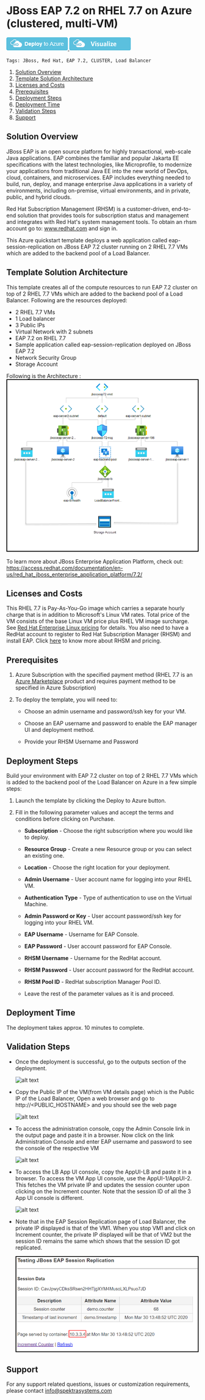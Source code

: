# JBoss EAP 7.2 on RHEL 7.7 on Azure (clustered, multi-VM)

<a href="https://portal.azure.com/#create/Microsoft.Template/uri/https%3A%2F%2Fraw.githubusercontent.com%2FAzure%2Fazure-quickstart-templates%2Fmaster%2Fjboss-eap-clustered-multivm-rhel7%2Fazuredeploy.json" target="_blank">
    <img src="https://raw.githubusercontent.com/Azure/azure-quickstart-templates/master/1-CONTRIBUTION-GUIDE/images/deploytoazure.png"/>
</a>
<a href="http://armviz.io/#/?load=https%3A%2F%2Fraw.githubusercontent.com%2FAzure%2Fazure-quickstart-templates%2Fmaster%2Fjboss-eap-clustered-multivm-rhel7%2Fazuredeploy.json" target="_blank">
    <img src="https://raw.githubusercontent.com/Azure/azure-quickstart-templates/master/1-CONTRIBUTION-GUIDE/images/visualizebutton.png"/>
</a>

`Tags: JBoss, Red Hat, EAP 7.2, CLUSTER, Load Balancer`

<!-- TOC -->

1. [Solution Overview ](#solution-overview)
2. [Template Solution Architecture ](#template-solution-architecture)
3. [Licenses and Costs ](#licenses-and-costs)
4. [Prerequisites](#prerequisites)
5. [Deployment Steps](#deployment-steps)
6. [Deployment Time](#deployment-time)
7. [Validation Steps](#validation-steps)
8. [Support](#support)

<!-- /TOC -->

## Solution Overview

JBoss EAP is an open source platform for highly transactional, web-scale Java applications. EAP combines the familiar and popular Jakarta EE specifications with the latest technologies, like Microprofile, to modernize your applications from traditional Java EE into the new world of DevOps, cloud, containers, and microservices. EAP includes everything needed to build, run, deploy, and manage enterprise Java applications in a variety of environments, including on-premise, virtual environments, and in private, public, and hybrid clouds.

Red Hat Subscription Management (RHSM) is a customer-driven, end-to-end solution that provides tools for subscription status and management and integrates with Red Hat's system management tools. To obtain an rhsm account go to: www.redhat.com and sign in.

This Azure quickstart template deploys a web application called eap-session-replication on JBoss EAP 7.2 cluster running on 2 RHEL 7.7 VMs which are added to the backend pool of a Load Balancer.

## Template Solution Architecture

This template creates all of the compute resources to run EAP 7.2 cluster on top of 2 RHEL 7.7 VMs which are added to the backend pool of a Load Balancer. Following are the resources deployed:

- 2 RHEL 7.7 VMs
- 1 Load balancer
- 3 Public IPs
- Virtual Network with 2 subnets
- EAP 7.2 on RHEL 7.7
- Sample application called eap-session-replication deployed on JBoss EAP 7.2
- Network Security Group
- Storage Account

Following is the Architecture :
![alt text](images/arch.png)

To learn more about JBoss Enterprise Application Platform, check out:
https://access.redhat.com/documentation/en-us/red_hat_jboss_enterprise_application_platform/7.2/

## Licenses and Costs 

This RHEL 7.7 is Pay-As-You-Go image which carries a separate hourly charge that is in addition to Microsoft's Linux VM rates. Total price of the VM consists of the base Linux VM price plus RHEL VM image surcharge. See [Red Hat Enterprise Linux pricing](https://azure.microsoft.com/en-us/pricing/details/virtual-machines/red-hat/) for details. You also need to have a RedHat account to register to Red Hat Subscription Manager (RHSM) and install EAP. Click [here](https://access.redhat.com/products/red-hat-subscription-management) to know more about RHSM and pricing.

## Prerequisites

1. Azure Subscription with the specified payment method (RHEL 7.7 is an [Azure Marketplace](https://azuremarketplace.microsoft.com/en-us/marketplace/apps/RedHat.RedHatEnterpriseLinux77-ARM?tab=Overview) product and requires payment method to be specified in Azure Subscription)

2. To deploy the template, you will need to:

    - Choose an admin username and password/ssh key for your VM.  

    - Choose an EAP username and password to enable the EAP manager UI and deployment method.

    - Provide your RHSM Username and Password
    
## Deployment Steps

Build your environment with EAP 7.2 cluster on top of 2 RHEL 7.7 VMs which is added to the backend pool of the Load Balancer on Azure in a few simple steps:  
1. Launch the template by clicking the Deploy to Azure button.  
2. Fill in the following parameter values and accept the terms and conditions before clicking on Purchase.

    - **Subscription** - Choose the right subscription where you would like to deploy.

    - **Resource Group** - Create a new Resource group or you can select an existing one.

    - **Location** - Choose the right location for your deployment.

    - **Admin Username** - User account name for logging into your RHEL VM.
    
    - **Authentication Type** - Type of authentication to use on the Virtual Machine.

    - **Admin Password or Key** - User account password/ssh key for logging into your RHEL VM.

    - **EAP Username** - Username for EAP Console.

    - **EAP Password** - User account password for EAP Console.

    - **RHSM Username** - Username for the RedHat account.

    - **RHSM Password** - User account password for the RedHat account.
   
    - **RHSM Pool ID** - RedHat subscription Manager Pool ID.

    - Leave the rest of the parameter values as it is and proceed.
    
## Deployment Time 

The deployment takes approx. 10 minutes to complete.

## Validation Steps

- Once the deployment is successful, go to the outputs section of the deployment.

  ![alt text](images/outputs.png)

- Copy the Public IP of the VM(from VM details page) which is the Public IP of the Load Balancer, Open a web browser and go to http://<PUBLIC_HOSTNAME> and you should see the web page

  ![alt text](images/eap.png)

- To access the administration console, copy the Admin Console link in the output page and paste it in a browser. Now click on the link Administration Console and enter EAP username and password to see the console of the respective VM

  ![alt text](images/eap-admin-console.png)

- To access the LB App UI console, copy the AppUI-LB and paste it in a browser. To access the VM App UI console, use the AppUI-1/AppUI-2. This fetches the VM private IP and updates the session counter upon clicking on the Increment counter. Note that the session ID of all the 3 App UI console is different.

  ![alt text](images/eap-session-rep.png)

- Note that in the EAP Session Replication page of Load Balancer, the private IP displayed is that of the VM1. When you stop VM1 and click on Increment counter, the private IP displayed will be that of VM2 but the session ID remains the same which shows that the session ID got replicated.

  ![alt text](images/eap-ses-rep.png)

## Support

For any support related questions, issues or customization requirements, please contact info@spektrasystems.com
